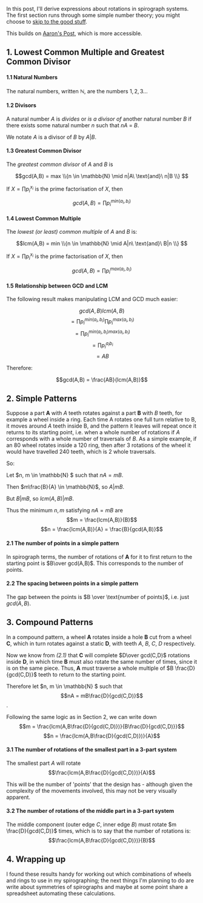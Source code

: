 In this post, I'll derive expressions about rotations in spirograph systems. The first section runs through some simple number theory; you might choose to [skip to the good stuff](#2-simple-patterns).

This builds on [Aaron's Post](https://www.wildgears.com/math-and-predictions.html), which is more accessible.

## 1. Lowest Common Multiple and Greatest Common Divisor

#### 1.1 Natural Numbers

The natural numbers, written $\mathbb{N}$, are the numbers $1, 2, 3 \ldots$

#### 1.2 Divisors

A natural number $A$ is *divides* or *is a divisor of* another natural number $B$ if there exists some natural number $n$ such that $nA$ = $B$.

We notate $A$ is a divisor of $B$ by $A|B$.

#### 1.3 Greatest Common Divisor

The *greatest common divisor* of $A$ and $B$ is

$$gcd(A,B) = max \\{n \in \mathbb{N} \mid n|A\ \text{and}\ n|B \\} $$

If $X = \prod{p_{i}^{x_i}}$ is the prime factorisation of $X$, then

$$gcd(A,B) =  \prod{p_{i}^{min(a_i, b_i)}}$$

#### 1.4 Lowest Common Multiple

The *lowest (or least) common multiple* of $A$ and $B$ is:

$$lcm(A,B) = min \\{n \in \mathbb{N} \mid A|n\ \text{and}\ B|n \\} $$

If $X = \prod{p_{i}^{x_i}}$ is the prime factorisation of $X$, then

$$gcd(A,B) =  \prod{p_{i}^{max(a_i, b_i)}}$$

#### 1.5 Relationship between GCD and LCM

The following result makes manipulating LCM and GCD much easier:

$$gcd(A,B)lcm(A,B)$$
$$ = \prod{p_{i}^{min(a_i, b_i)}}\prod{p_{i}^{max(a_i, b_i)}} $$
$$ = \prod{p_{i}^{min(a_i, b_i)max(a_i, b_i)}} $$
$$ = \prod{p_{i}^{a_i b_i}} $$
$$ = A B $$

Therefore:

$$gcd(A,B) = \frac{AB}{lcm(A,B)}$$

## 2. Simple Patterns

Suppose a part $\mathbf{A}$ with $A$ teeth rotates against a part $\mathbf{B}$ with $B$ teeth, for example a wheel inside a ring. Each time A rotates one full turn relative to B, it moves around $A$ teeth inside B, and the pattern it leaves will repeat once it returns to its starting point, i.e. when a whole number of rotations if $A$ corresponds with a whole number of traversals of $B$. As a simple example, if an 80 wheel rotates inside a 120 ring, then after 3 rotations of the wheel it would have travelled 240 teeth, which is 2 whole traversals.

So:

Let $n, m \in \mathbb{N} $ such that $nA = mB$. 

Then $m\frac{B}{A} \in \mathbb{N}$, so $A|mB$.

But $B|mB$, so $lcm(A,B)|mB$.

Thus the minimum $n, m$ satisfying $nA=mB$ are
$$m = \frac{lcm(A,B)}{B}$$
$$n = \frac{lcm(A,B)}{A} = \frac{B}{gcd(A,B)}$$

#### 2.1 The number of points in a simple pattern

In spirograph terms, the number of rotations of $\mathbf{A}$ for it to first return to the starting point is $B\over gcd(A,B)$. This corresponds to the number of points.

#### 2.2 The spacing between points in a simple pattern

The gap between the points is $B \over \text{number of points}$, i.e. just $gcd(A,B)$.

## 3. Compound Patterns

In a compound pattern, a wheel $\mathbf{A}$ rotates inside a hole $\mathbf{B}$ cut from a wheel $\mathbf{C}$, which in turn rotates against a static $\mathbf{D}$, with teeth $A$, $B$, $C$, $D$ respectively.

Now we know from *(2.1)* that $\mathbf{C}$ will complete $D\over gcd(C,D)$ rotations inside $\mathbf{D}$, in which time $\mathbf{B}$ must also rotate the same number of times, since it is on the same piece. Thus, $\mathbf{A}$ must traverse a whole multiple of $B \frac{D}{gcd(C,D)}$ teeth to return to the starting point.

Therefore let $n, m \in \mathbb{N} $ such that $$nA = mB\frac{D}{gcd(C,D)}$$.

Following the same logic as in Section 2, we can write down
$$m = \frac{lcm(A,B\frac{D}{gcd(C,D)})}{B\frac{D}{gcd(C,D)}}$$
$$n = \frac{lcm(A,B\frac{D}{gcd(C,D)})}{A}$$

#### 3.1 The number of rotations of the smallest part in a 3-part system

The smallest part $A$ will rotate 
$$\frac{lcm(A,B\frac{D}{gcd(C,D)})}{A}$$

This will be the number of 'points' that the design has - although given the complexity of the movements involved, this may not be very visually apparent.

#### 3.2 The number of rotations of the middle part in a 3-part system

The middle component (outer edge $C$, inner edge $B$) must rotate $m \frac{D}{gcd(C,D)}$ times, which is to say that the number of rotations is:
$$\frac{lcm(A,B\frac{D}{gcd(C,D)})}{B}$$

## 4. Wrapping up

I found these results handy for working out which combinations of wheels and rings to use in my spirographing; the next things I'm planning to do are write about symmetries of spirographs and maybe at some point share a spreadsheet automating these calculations.